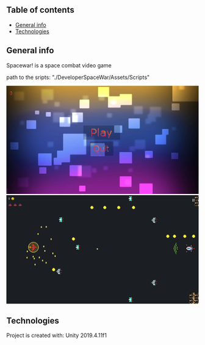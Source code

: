 ## Table of contents
* [General info](#general-info)
* [Technologies](#technologies)

## General info
Spacewar! is a space combat video game

path to the sripts: "./DeveloperSpaceWar/Assets/Scripts" 

![Algorithm schema](./images/StartScene.png)
![Algorithm schema](./images/GameView.png)


## Technologies
Project is created with:
Unity 2019.4.11f1

